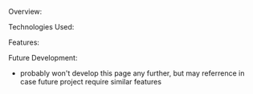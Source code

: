 Overview:

Technologies Used:

Features:

Future Development:

- probably won't develop this page any further, but may referrence in case future project require similar features
